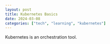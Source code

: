 ```yaml
---
layout: post
title: Kubernetes Basics
date: 2024-03-08
categories: ["tech", "learning", "kubernetes"]
---
```


Kubernetes is an orchestration tool.